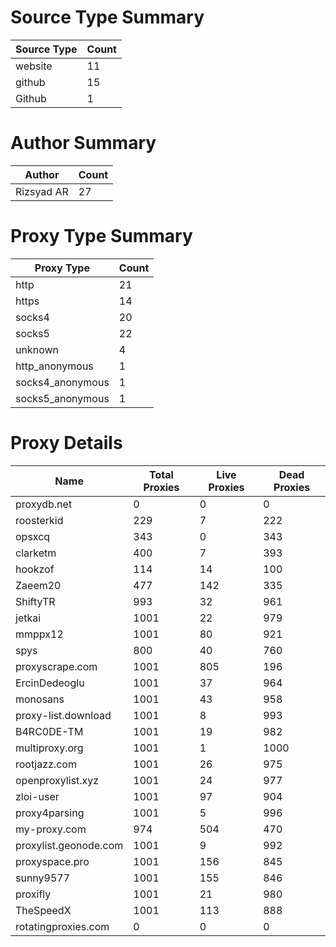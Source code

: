 # Source Type Summary

| Source Type | Count |
|-------------|-------|
| website | 11 |
| github | 15 |
| Github | 1 |


# Author Summary

| Author | Count |
|--------|-------|
| Rizsyad AR | 27 |


# Proxy Type Summary

| Proxy Type | Count |
|------------|-------|
| http | 21 |
| https | 14 |
| socks4 | 20 |
| socks5 | 22 |
| unknown | 4 |
| http_anonymous | 1 |
| socks4_anonymous | 1 |
| socks5_anonymous | 1 |


# Proxy Details

| Name | Total Proxies | Live Proxies | Dead Proxies |
|------|---------------|--------------|---------------|
| proxydb.net | 0 | 0 | 0 |
| roosterkid | 229 | 7 | 222 |
| opsxcq | 343 | 0 | 343 |
| clarketm | 400 | 7 | 393 |
| hookzof | 114 | 14 | 100 |
| Zaeem20 | 477 | 142 | 335 |
| ShiftyTR | 993 | 32 | 961 |
| jetkai | 1001 | 22 | 979 |
| mmppx12 | 1001 | 80 | 921 |
| spys | 800 | 40 | 760 |
| proxyscrape.com | 1001 | 805 | 196 |
| ErcinDedeoglu | 1001 | 37 | 964 |
| monosans | 1001 | 43 | 958 |
| proxy-list.download | 1001 | 8 | 993 |
| B4RC0DE-TM | 1001 | 19 | 982 |
| multiproxy.org | 1001 | 1 | 1000 |
| rootjazz.com | 1001 | 26 | 975 |
| openproxylist.xyz | 1001 | 24 | 977 |
| zloi-user | 1001 | 97 | 904 |
| proxy4parsing | 1001 | 5 | 996 |
| my-proxy.com | 974 | 504 | 470 |
| proxylist.geonode.com | 1001 | 9 | 992 |
| proxyspace.pro | 1001 | 156 | 845 |
| sunny9577 | 1001 | 155 | 846 |
| proxifly | 1001 | 21 | 980 |
| TheSpeedX | 1001 | 113 | 888 |
| rotatingproxies.com | 0 | 0 | 0 |
